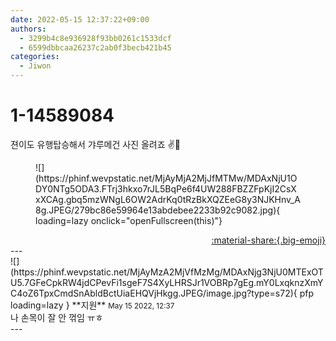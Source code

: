 ```yaml
---
date: 2022-05-15 12:37:22+09:00
authors:
  - 3299b4c8e936928f93bb0261c1533dcf
  - 6599dbbcaa26237c2ab0f3becb421b45
categories:
  - Jiwon
---
```


# 1-14589084

<div class="post-container" markdown="1">
<div class="content-container md-sidebar__scrollwrap" markdown="1">

젼이도 유행탑승해서 갸루메건 사진 올려죠 ✌️📸
<figure markdown="1">
![](https://phinf.wevpstatic.net/MjAyMjA2MjJfMTMw/MDAxNjU1ODY0NTg5ODA3.FTrj3hkxo7rJL5BqPe6f4UW288FBZZFpKjI2CsXxXCAg.gbq5mzWNgL6OW2AdrKq0tRzBkXQZEeG8y3NJKHnv_A8g.JPEG/279bc86e59964e13abdebee2233b92c9082.jpg){ loading=lazy onclick="openFullscreen(this)"}
</figure>


</div>
</div>

<div style="text-align: right;" markdown="1">
<a href="https://weverse.io/fromis9/fanpost/1-14589084" style="text-align: right;">:material-share:{.big-emoji}</a>
</div>
---

<div class="comments-container md-sidebar__scrollwrap" markdown="1">
<div class="comment" markdown="1">
<div class='id-container' markdown="1">
![](https://phinf.wevpstatic.net/MjAyMzA2MjVfMzMg/MDAxNjg3NjU0MTExOTU5.7GFeCpkRW4jdCPevFi1sgeF7S4XyLHRSJr1VOBRp7gEg.mY0LxqknzXmYC4oZ6TpxCmdSnAbldBctUiaEHQVjHkgg.JPEG/image.jpg?type=s72){ pfp loading=lazy }
**<span class="artist">지원</span>** <small>May 15 2022, 12:37</small><br>
</div>
<div class='comment-body' markdown="1">
나 손목이 잘 안 꺾임 ㅠㅎ
</div>
</div>
</div>
---
